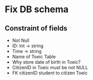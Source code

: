 # Fix DB schema

## Constraint of fields

- Not Null
- ID: Int -> string
- Time -> string
- Name of Toeic Table
- Why store date of birth in Toeic?
- CitizenID in Toeic must be not NULL
- FK citizenID student to citizen Toeic
